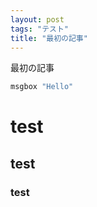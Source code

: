 ```yaml
---
layout: post
tags: "テスト"
title: "最初の記事"
---
```


最初の記事

```vb
msgbox "Hello"

```

# test
## test
### test
